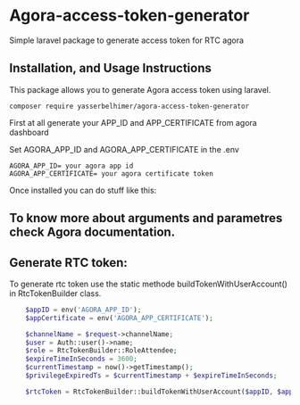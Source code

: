 # Agora-access-token-generator
Simple laravel package to generate access token for RTC agora
## Installation, and Usage Instructions

This package allows you to generate Agora access token using laravel.

```cli
composer require yasserbelhimer/agora-access-token-generator
```
First at all generate your APP_ID and APP_CERTIFICATE from agora dashboard

Set  AGORA_APP_ID and AGORA_APP_CERTIFICATE in the .env  
```env
AGORA_APP_ID= your agora app id
AGORA_APP_CERTIFICATE= your agora certificate token
```
Once installed you can do stuff like this:

## To know more about arguments and parametres check Agora documentation.

## Generate RTC token:

To generate rtc token use the static methode buildTokenWithUserAccount() in RtcTokenBuilder class.
```php
    $appID = env('AGORA_APP_ID');
    $appCertificate = env('AGORA_APP_CERTIFICATE');

    $channelName = $request->channelName;
    $user = Auth::user()->name;
    $role = RtcTokenBuilder::RoleAttendee;
    $expireTimeInSeconds = 3600;
    $currentTimestamp = now()->getTimestamp();
    $privilegeExpiredTs = $currentTimestamp + $expireTimeInSeconds;

    $rtcToken = RtcTokenBuilder::buildTokenWithUserAccount($appID, $appCertificate, $channelName, $user, $role, $privilegeExpiredTs);

```
